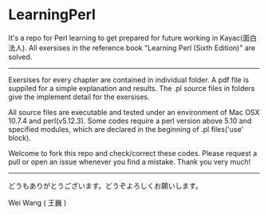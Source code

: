 LearningPerl
============

It's a repo for Perl learning to get prepared for future working in Kayac(面白法人). All exersises in the reference book "Learning Perl (Sixth Edition)" are solved.

---

Exersises for every chapter are contained in individual folder. A pdf file is suppiled for a simple explanation and results. The .pl source files in folders give the implement detail for the exersises.

All source files are executable and tested under an environment of Mac OSX 10.7.4 and perl(v5.12.3). Some codes require a perl version above 5.10 and specified modules, which are declared in the beginning of .pl files('use' block).

Welcome to fork this repo and check/correct these codes. Please request a pull or open an issue whenever you find a mistake. Thank you very much!

---

どうもありがとうございます。どうぞよろしくお願いします。

Wei Wang ( 王巍 )